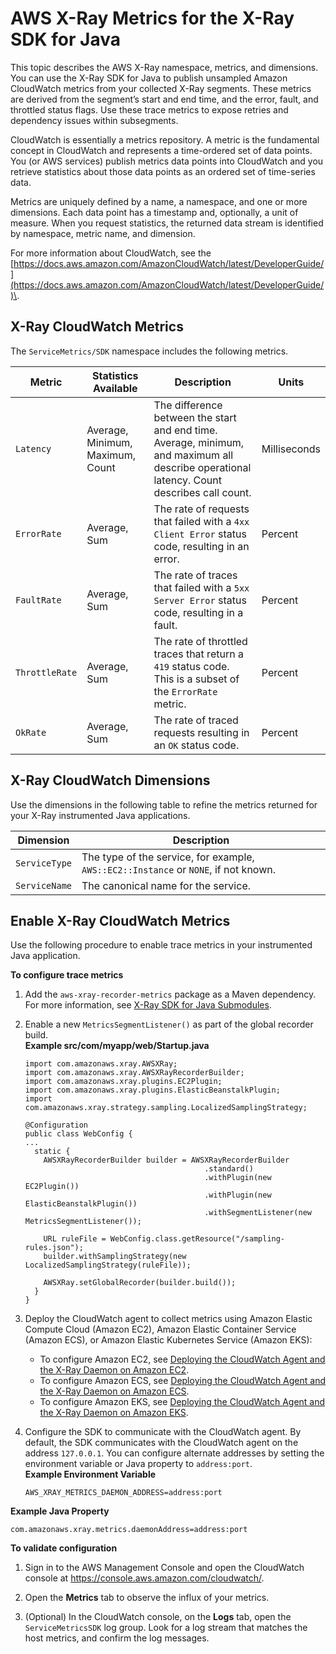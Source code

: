 # AWS X\-Ray Metrics for the X\-Ray SDK for Java<a name="xray-sdk-java-monitoring"></a>

This topic describes the AWS X\-Ray namespace, metrics, and dimensions\. You can use the X\-Ray SDK for Java to publish unsampled Amazon CloudWatch metrics from your collected X\-Ray segments\. These metrics are derived from the segment’s start and end time, and the error, fault, and throttled status flags\. Use these trace metrics to expose retries and dependency issues within subsegments\. 

CloudWatch is essentially a metrics repository\. A metric is the fundamental concept in CloudWatch and represents a time\-ordered set of data points\. You \(or AWS services\) publish metrics data points into CloudWatch and you retrieve statistics about those data points as an ordered set of time\-series data\. 

Metrics are uniquely defined by a name, a namespace, and one or more dimensions\. Each data point has a timestamp and, optionally, a unit of measure\. When you request statistics, the returned data stream is identified by namespace, metric name, and dimension\. 

For more information about CloudWatch, see the [https://docs.aws.amazon.com/AmazonCloudWatch/latest/DeveloperGuide/](https://docs.aws.amazon.com/AmazonCloudWatch/latest/DeveloperGuide/)\. 

## X\-Ray CloudWatch Metrics<a name="xray-sdk-java-monitoring-metrics"></a>

The `ServiceMetrics/SDK` namespace includes the following metrics\.


| Metric | Statistics Available | Description | Units | 
| --- | --- | --- | --- | 
|  `Latency`  |  Average, Minimum, Maximum, Count  |  The difference between the start and end time\. Average, minimum, and maximum all describe operational latency\. Count describes call count\.  |  Milliseconds  | 
|  `ErrorRate`  |  Average, Sum  |  The rate of requests that failed with a `4xx Client Error` status code, resulting in an error\.  |  Percent  | 
|  `FaultRate`  |  Average, Sum  |  The rate of traces that failed with a `5xx Server Error` status code, resulting in a fault\.  |  Percent  | 
|  `ThrottleRate`  |  Average, Sum  |  The rate of throttled traces that return a `419` status code\. This is a subset of the `ErrorRate` metric\.   |  Percent  | 
|  `OkRate`  |  Average, Sum  |  The rate of traced requests resulting in an `OK` status code\.   |  Percent  | 

## X\-Ray CloudWatch Dimensions<a name="xray-sdk-java-monitoring-dimensions"></a>

Use the dimensions in the following table to refine the metrics returned for your X\-Ray instrumented Java applications\.


| Dimension | Description | 
| --- | --- | 
|  `ServiceType`  |  The type of the service, for example, `AWS::EC2::Instance` or `NONE`, if not known\.  | 
|  `ServiceName`  |  The canonical name for the service\.  | 

## Enable X\-Ray CloudWatch Metrics<a name="xray-sdk-java-monitoring-enable"></a>

Use the following procedure to enable trace metrics in your instrumented Java application\.

**To configure trace metrics**

1. Add the `aws-xray-recorder-metrics` package as a Maven dependency\. For more information, see [X\-Ray SDK for Java Submodules](xray-sdk-java.md#xray-sdk-java-submodules)\.

1. Enable a new `MetricsSegmentListener()` as part of the global recorder build\.  
**Example src/com/myapp/web/Startup\.java**  

   ```
   import com.amazonaws.xray.AWSXRay;
   import com.amazonaws.xray.AWSXRayRecorderBuilder;
   import com.amazonaws.xray.plugins.EC2Plugin;
   import com.amazonaws.xray.plugins.ElasticBeanstalkPlugin;
   import com.amazonaws.xray.strategy.sampling.LocalizedSamplingStrategy;
   
   @Configuration
   public class WebConfig {
   ...
     static {
       AWSXRayRecorderBuilder builder = AWSXRayRecorderBuilder
                                           .standard()
                                           .withPlugin(new EC2Plugin())
                                           .withPlugin(new ElasticBeanstalkPlugin())
                                           .withSegmentListener(new MetricsSegmentListener());
   
       URL ruleFile = WebConfig.class.getResource("/sampling-rules.json");
       builder.withSamplingStrategy(new LocalizedSamplingStrategy(ruleFile));
   
       AWSXRay.setGlobalRecorder(builder.build());
     }
   }
   ```

1. Deploy the CloudWatch agent to collect metrics using Amazon Elastic Compute Cloud \(Amazon EC2\), Amazon Elastic Container Service \(Amazon ECS\), or Amazon Elastic Kubernetes Service \(Amazon EKS\):
   +  To configure Amazon EC2, see [Deploying the CloudWatch Agent and the X\-Ray Daemon on Amazon EC2](https://docs.aws.amazon.com/AmazonCloudWatch/latest/monitoring/deploy_servicelens_CloudWatch_agent_deploy_EC2.html)\.
   +  To configure Amazon ECS, see [Deploying the CloudWatch Agent and the X\-Ray Daemon on Amazon ECS](https://docs.aws.amazon.com/AmazonCloudWatch/latest/monitoring/deploy_servicelens_CloudWatch_agent_deploy_ECS.html)\.
   +  To configure Amazon EKS, see [Deploying the CloudWatch Agent and the X\-Ray Daemon on Amazon EKS](https://docs.aws.amazon.com/AmazonCloudWatch/latest/monitoring/deploy_servicelens_CloudWatch_agent_deploy_EKS.html)\.

1. Configure the SDK to communicate with the CloudWatch agent\. By default, the SDK communicates with the CloudWatch agent on the address `127.0.0.1`\. You can configure alternate addresses by setting the environment variable or Java property to `address:port`\.  
**Example Environment Variable**  

   ```
   AWS_XRAY_METRICS_DAEMON_ADDRESS=address:port
   ```  
**Example Java Property**  

   ```
   com.amazonaws.xray.metrics.daemonAddress=address:port
   ```

**To validate configuration**

1. Sign in to the AWS Management Console and open the CloudWatch console at [https://console\.aws\.amazon\.com/cloudwatch/](https://console.aws.amazon.com/cloudwatch/)\.

1. Open the **Metrics** tab to observe the influx of your metrics\. 

1. \(Optional\) In the CloudWatch console, on the **Logs** tab, open the `ServiceMetricsSDK` log group\. Look for a log stream that matches the host metrics, and confirm the log messages\.